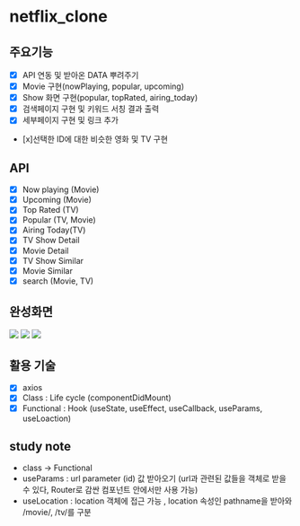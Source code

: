 # netflix_clone

## 주요기능
 - [x] API 연동 및 받아온 DATA 뿌려주기
 - [x] Movie 구현(nowPlaying, popular, upcoming)
 - [x] Show 화면 구현(popular, topRated, airing_today)
 - [x] 검색페이지 구현 및 키워드 서칭 결과 출력
 - [x] 세부페이지 구현 및 링크 추가
 - [x]선택한 ID에 대한 비슷한 영화 및 TV 구현
 
 ## API
- [x] Now playing (Movie)
- [x] Upcoming (Movie)
- [x] Top Rated (TV)
- [x] Popular (TV, Movie)
- [x] Airing Today(TV)
- [x] TV Show Detail
- [x] Movie Detail
- [x] TV Show Similar
- [x] Movie Similar
- [x] search (Movie, TV)

## 완성화면
<img src="https://user-images.githubusercontent.com/54699548/99503103-464fe480-29c1-11eb-9e05-c70d6d1146af.gif" />
<img src="https://user-images.githubusercontent.com/54699548/99503589-bcece200-29c1-11eb-8353-ad6a53bfedf9.gif" />
<img src="https://user-images.githubusercontent.com/54699548/99503920-266cf080-29c2-11eb-9e1f-ca3a067e5c98.gif" />

## 활용 기술
 - [x] axios
 - [x] Class : Life cycle (componentDidMount)
 - [x] Functional : Hook (useState, useEffect, useCallback, useParams, useLoaction)
 
## study note
- class -> Functional 
- useParams : url parameter (id) 값 받아오기 (url과 관련된 값들을 객체로 받을 수 있다, Router로 감싼 컴포넌트 안에서만 사용 가능)
- useLocation : location 객체에 접근 가능 , location 속성인 pathname을 받아와 /movie/, /tv/를 구분
